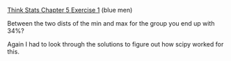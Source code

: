 [Think Stats Chapter 5 Exercise 1](http://greenteapress.com/thinkstats2/html/thinkstats2006.html#toc50) (blue men)

Between the two dists of the min and max for the group you end up with 34%? 

Again I had to look through the solutions to figure out how scipy worked for this.
